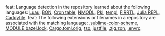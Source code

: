 feat: Language detection in the repository learned about the following languages: [Luau](https://github.com/github-linguist/linguist/pull/6612), [BQN](https://github.com/github-linguist/linguist/pull/6623), [Cron table](https://github.com/github-linguist/linguist/pull/6759), [NMODL](https://github.com/github-linguist/linguist/pull/6776), [Pkl](https://github.com/github-linguist/linguist/pull/6730), [templ](https://github.com/github-linguist/linguist/pull/6798), [FIRRTL](https://github.com/github-linguist/linguist/pull/6848), [Julia REPL](https://github.com/github-linguist/linguist/pull/6859), [Caddyfile](https://github.com/github-linguist/linguist/pull/6862).
feat: The following extensions or filenames in a repository are associated with the matching language: [.sublime-color-scheme](https://github.com/github-linguist/linguist/pull/6758), [MODULE.bazel.lock](https://github.com/github-linguist/linguist/pull/6783), [Cargo.toml.orig](https://github.com/github-linguist/linguist/pull/6787), [tsx](https://github.com/github-linguist/linguist/pull/6788), [justfile](https://github.com/github-linguist/linguist/pull/6795), [.zig.zon](https://github.com/github-linguist/linguist/pull/6820), [.envrc](https://github.com/github-linguist/linguist/pull/6865).
